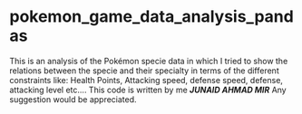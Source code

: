 # pokemon_game_data_analysis_pandas
This is an analysis of the Pokémon specie data in which I tried to show the relations between the specie and their specialty in terms of the different constraints like: Health Points, Attacking speed, defense speed, defense, attacking level etc....
This code is written by me **_JUNAID AHMAD MIR_** 
Any suggestion would be appreciated.
